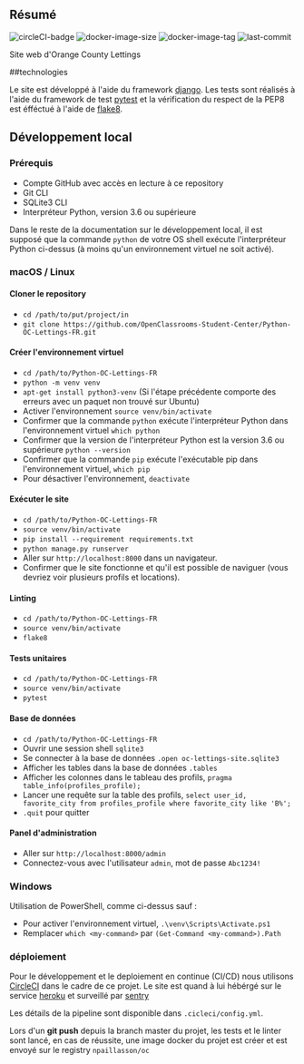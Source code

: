 ## Résumé

![circleCI-badge](https://img.shields.io/circleci/build/github/npaillasson/orange_county_lettings/master?token=c8a305dbec80d4bfbb68c6da7fce237fe5933620)
![docker-image-size](https://img.shields.io/docker/image-size/npaillasson/orange_county_lettings?label=docker%20image%20size&sort=date)
![docker-image-tag](https://img.shields.io/docker/v/npaillasson/orange_county_lettings?label=latest%20docker%20image%20tag&sort=date)
![last-commit](https://img.shields.io/github/last-commit/npaillasson/orange_county_lettings)

Site web d'Orange County Lettings

##technologies

Le site est développé à l'aide du framework [django](https://docs.djangoproject.com/fr/4.0/).
Les tests sont réalisés à l'aide du framework de test [pytest](https://docs.pytest.org/en/6.2.x/) et
la vérification du respect de la PEP8 est éfféctué à l'aide de [flake8](https://flake8.pycqa.org/en/latest/).

## Développement local

### Prérequis

- Compte GitHub avec accès en lecture à ce repository
- Git CLI
- SQLite3 CLI
- Interpréteur Python, version 3.6 ou supérieure

Dans le reste de la documentation sur le développement local, il est supposé que la commande `python` de votre OS shell exécute l'interpréteur Python ci-dessus (à moins qu'un environnement virtuel ne soit activé).

### macOS / Linux

#### Cloner le repository

- `cd /path/to/put/project/in`
- `git clone https://github.com/OpenClassrooms-Student-Center/Python-OC-Lettings-FR.git`

#### Créer l'environnement virtuel

- `cd /path/to/Python-OC-Lettings-FR`
- `python -m venv venv`
- `apt-get install python3-venv` (Si l'étape précédente comporte des erreurs avec un paquet non trouvé sur Ubuntu)
- Activer l'environnement `source venv/bin/activate`
- Confirmer que la commande `python` exécute l'interpréteur Python dans l'environnement virtuel
`which python`
- Confirmer que la version de l'interpréteur Python est la version 3.6 ou supérieure `python --version`
- Confirmer que la commande `pip` exécute l'exécutable pip dans l'environnement virtuel, `which pip`
- Pour désactiver l'environnement, `deactivate`

#### Exécuter le site

- `cd /path/to/Python-OC-Lettings-FR`
- `source venv/bin/activate`
- `pip install --requirement requirements.txt`
- `python manage.py runserver`
- Aller sur `http://localhost:8000` dans un navigateur.
- Confirmer que le site fonctionne et qu'il est possible de naviguer (vous devriez voir plusieurs profils et locations).

#### Linting

- `cd /path/to/Python-OC-Lettings-FR`
- `source venv/bin/activate`
- `flake8`

#### Tests unitaires

- `cd /path/to/Python-OC-Lettings-FR`
- `source venv/bin/activate`
- `pytest`

#### Base de données

- `cd /path/to/Python-OC-Lettings-FR`
- Ouvrir une session shell `sqlite3`
- Se connecter à la base de données `.open oc-lettings-site.sqlite3`
- Afficher les tables dans la base de données `.tables`
- Afficher les colonnes dans le tableau des profils, `pragma table_info(profiles_profile);`
- Lancer une requête sur la table des profils, `select user_id, favorite_city from
  profiles_profile where favorite_city like 'B%';`
- `.quit` pour quitter

#### Panel d'administration

- Aller sur `http://localhost:8000/admin`
- Connectez-vous avec l'utilisateur `admin`, mot de passe `Abc1234!`

### Windows

Utilisation de PowerShell, comme ci-dessus sauf :

- Pour activer l'environnement virtuel, `.\venv\Scripts\Activate.ps1` 
- Remplacer `which <my-command>` par `(Get-Command <my-command>).Path`

### déploiement

Pour le développement et le deploiement en continue (CI/CD) nous utilisons [CircleCI](https://circleci.com/docs/) 
dans le cadre de ce projet. Le site est quand à lui hébérgé sur le service [heroku](https://devcenter.heroku.com/categories/reference)
et surveillé par [sentry](https://docs.sentry.io/)

Les détails de la pipeline sont disponible dans `.cicleci/config.yml`.

Lors d'un **git push** depuis la branch master du projet, les tests et le linter sont lancé, en cas de réussite, 
une image docker du projet est créer et est envoyé sur le registry `npaillasson/oc`

